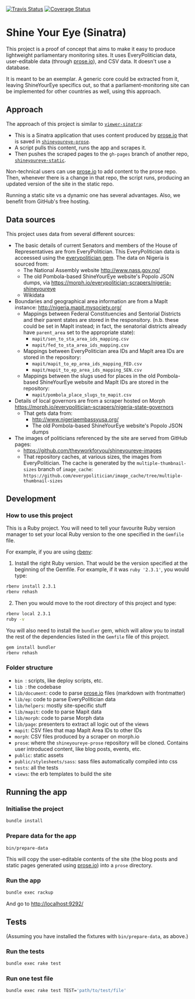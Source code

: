 [![Travis Status](https://travis-ci.org/theyworkforyou/shineyoureye-sinatra.svg?branch=master)](https://travis-ci.org/theyworkforyou/shineyoureye-sinatra.svg?branch=master)
[![Coverage Status](https://coveralls.io/repos/github/theyworkforyou/shineyoureye-sinatra/badge.svg)](https://coveralls.io/github/theyworkforyou/shineyoureye-sinatra)

# Shine Your Eye (Sinatra)

This project is a proof of concept that aims to make it easy to produce
lightweight parliamentary monitoring sites. It uses EveryPolitician data,
user-editable data (through [prose.io](http://prose.io/)), and CSV data.
It doesn't use a database.

It is meant to be an exemplar. A generic core could be extracted from it,
leaving ShineYourEye specifics out, so that a parliament-monitoring site can be
implemented for other countries as well, using this approach.

## Approach

The approach of this project is similar to
[`viewer-sinatra`](https://github.com/everypolitician/viewer-sinatra):

* This is a Sinatra application that uses content produced by
[prose.io](http://prose.io/) that is saved in
[`shineyoureye-prose`](https://github.com/theyworkforyou/shineyoureye-prose).
* A script pulls this content, runs the app and scrapes it.
* Then pushes the scraped pages to the `gh-pages` branch of another repo,
[`shineyoureye-static`](https://github.com/theyworkforyou/shineyoureye-static).

Non-technical users can use [prose.io](http://prose.io/) to add content to the
prose repo. Then, whenever there is a change in that repo, the script runs,
producing an updated version of the site in the static repo.

Running a static site vs a dynamic one has several advantages. Also, we benefit
from GitHub's free hosting.


## Data sources

This project uses data from several different sources:

* The basic details of current Senators and members of the House
  of Representatives are from EveryPolitician. This
  EveryPolitician data is acceessed using the
  [everypolitician gem](https://github.com/everypolitician/everypolitician-ruby). The
  data on Nigeria is sourced from:
    * The National Assembly website http://www.nass.gov.ng/
    * The old Pombola-based ShineYourEye website's Popolo
      JSON dumps, via
      https://morph.io/everypolitician-scrapers/nigeria-shineyoureye
    * Wikidata
* Boundaries and geographical area information are from a MapIt instance:
  http://nigeria.mapit.mysociety.org/
     * Mappings between Federal Constituencies and Sentorial
       Districts and their parent states are stored in the
       responsitory. (n.b. these could be set in MapIt instead;
       in fact, the senatorial districts already have
       `parent_area` set to the appropriate state):
         * `mapit/sen_to_sta_area_ids_mapping.csv`
         * `mapit/fed_to_sta_area_ids_mapping.csv`
     * Mappings between EveryPolitician area IDs and MapIt area
       IDs are stored in the repository:
         * `mapit/mapit_to_ep_area_ids_mapping_FED.csv`
         * `mapit/mapit_to_ep_area_ids_mapping_SEN.csv`
     * Mappings between the slugs used for places in the old
       Pombola-based ShineYourEye website and MapIt IDs are
       stored in the repository:
         * `mapit/pombola_place_slugs_to_mapit.csv`
* Details of local governors are from a scraper hosted on Morph
  https://morph.io/everypolitician-scrapers/nigeria-state-governors
     * That gets data from:
         * http://www.nigeriaembassyusa.org/
         * The old Pombola-based ShineYourEye website's Popolo
           JSON dumps
* The images of politicians referenced by the site are served
  from GitHub pages:
     * https://github.com/theyworkforyou/shineyoureye-images
     * That repository caches, at various sizes, the images from
       EveryPolitician. The cache is generated by the
       `multiple-thumbnail-sizes` branch of `image_cache`:
       `https://github.com/everypolitician/image_cache/tree/multiple-thumbnail-sizes`

## Development


### How to use this project

This is a Ruby project.
You will need to tell your favourite Ruby version manager to set your local Ruby
 version to the one specified in the `Gemfile` file.

For example, if you are using
[rbenv](https://cbednarski.com/articles/installing-ruby/):

1. Install the right Ruby version. That would be the version specified at the
beginning of the Gemfile. For example, if it was `ruby '2.3.1'`, you would type:
```bash
rbenv install 2.3.1
rbenv rehash
```
2. Then you would move to the root directory of this project and type:
```bash
rbenv local 2.3.1
ruby -v
```

You will also need to install the `bundler` gem, which will allow you to install
 the rest of the dependencies listed in the `Gemfile` file of this project.

```bash
gem install bundler
rbenv rehash
```


### Folder structure

* `bin `: scripts, like deploy scripts, etc.
* `lib `: the codebase
* `lib/document`: code to parse [prose.io](http://prose.io/) files (markdown
  with frontmatter)
* `lib/ep`: code to parse EveryPolitician data
* `lib/helpers`: mostly site-specific stuff
* `lib/mapit`: code to parse Mapit data
* `lib/morph`: code to parse Morph data
* `lib/page`: presenters to extract all logic out of the views
* `mapit`: CSV files that map MapIt Area IDs to other IDs
* `morph`: CSV files produced by a scraper on morph.io
* `prose`: where the `shineyoureye-prose` repository will be cloned. Contains
user introduced content, like blog posts, events, etc.
* `public`: static assets
* `public/stylesheets/sass`: sass files automatically compiled into css
* `tests`: all the tests
* `views`: the erb templates to build the site


## Running the app

### Initialise the project

```bash
bundle install
```

### Prepare data for the app

```
bin/prepare-data
```

This will copy the user-editable contents of the site (the blog posts
and static pages generated using [prose.io](http://prose.io/)) into a
`prose` directory.

### Run the app

```bash
bundle exec rackup
```

And go to <http://localhost:9292/>


## Tests

(Assuming you have installed the fixtures with `bin/prepare-data`, as above.)

### Run the tests

```bash
bundle exec rake test
```

### Run one test file

```bash
bundle exec rake test TEST='path/to/test/file'
```
